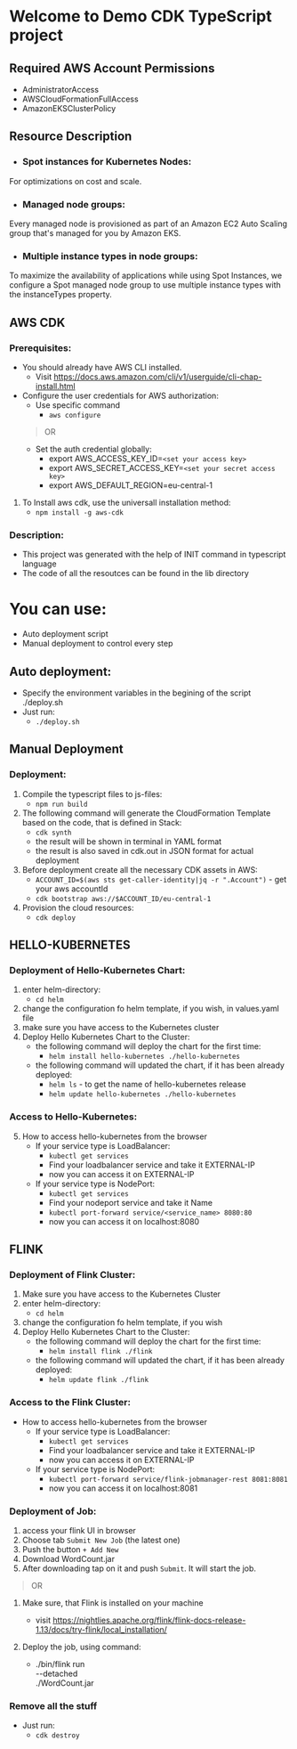 # Welcome to Demo CDK TypeScript project

## Required AWS Account Permissions
- AdministratorAccess
- AWSCloudFormationFullAccess
- AmazonEKSClusterPolicy


## Resource Description
- ### Spot instances for Kubernetes Nodes:
For optimizations on cost and scale.
- ### Managed node groups:
Every managed node is provisioned as part of an Amazon EC2 Auto Scaling group that's managed for you by Amazon EKS.
- ### Multiple instance types in node groups:
To maximize the availability of applications while using Spot Instances, we configure a Spot managed node group to use multiple instance types with the instanceTypes property.


## AWS CDK
### Prerequisites:
- You should already have AWS CLI installed.
  - Visit https://docs.aws.amazon.com/cli/v1/userguide/cli-chap-install.html
- Configure the user credentials for AWS authorization:
  - Use specific command
    - `aws configure`
  > OR
  - Set the auth credential globally:
    - export AWS_ACCESS_KEY_ID=`<set your access key>`
    - export AWS_SECRET_ACCESS_KEY=`<set your secret access key>`
    - export AWS_DEFAULT_REGION=eu-central-1
1. To Install aws cdk, use the universall installation method:
   - `npm install -g aws-cdk`
### Description:
- This project was generated with the help of INIT command in typescript language
- The code of all the resoutces can be found in the lib directory

# You can use:
- Auto deployment script
- Manual deployment to control every step

## Auto deployment:
- Specify the environment variables in the begining  of the script ./deploy.sh
- Just run:
  - `./deploy.sh`
## Manual Deployment
### Deployment:
1. Compile the typescript files to js-files:
   - `npm run build`
2. The following command will generate the CloudFormation Template based on the code, that is defined in Stack:
   - `cdk synth`
   - the result will be shown in terminal in YAML format
   - the result is also saved in cdk.out in JSON format for actual deployment
3. Before deployment create all the necessary CDK assets in AWS:
   - `ACCOUNT_ID=$(aws sts get-caller-identity|jq -r ".Account")` - get your aws accountId
   - `cdk bootstrap aws://$ACCOUNT_ID/eu-central-1`
4. Provision the cloud resources:
   - `cdk deploy`


## HELLO-KUBERNETES
### Deployment of Hello-Kubernetes Chart:
1. enter helm-directory:
   - `cd helm`
2. change the configuration fo helm template, if you wish, in values.yaml file
3. make sure you have access to the Kubernetes cluster
4. Deploy Hello Kubernetes Chart to the Cluster:
   - the following command will deploy the chart for the first time:
     - `helm install hello-kubernetes ./hello-kubernetes`
   - the following command will updated the chart, if it has been already deployed:
     - `helm ls` - to get the name of hello-kubernetes release
     - `helm update hello-kubernetes ./hello-kubernetes`
### Access to Hello-Kubernetes:
5. How to access hello-kubernetes from the browser
   - If your service type is LoadBalancer:
     - `kubectl get services`
     - Find your loadbalancer service and take it EXTERNAL-IP
     - now you can access it on EXTERNAL-IP
   - If your service type is NodePort:
     - `kubectl get services`
     - Find your nodeport service and take it Name
     - `kubectl port-forward service/<service_name> 8080:80`
     - now you can access it on localhost:8080


## FLINK
### Deployment of Flink Cluster: 
1. Make sure you have access to the Kubernetes Cluster
2. enter helm-directory:
   - `cd helm`
3. change the configuration fo helm template, if you wish
4. Deploy Hello Kubernetes Chart to the Cluster:
   - the following command will deploy the chart for the first time:
     - `helm install flink ./flink`
   - the following command will updated the chart, if it has been already deployed:
     - `helm update flink ./flink`
### Access to the Flink Cluster: 
- How to access hello-kubernetes from the browser
  - If your service type is LoadBalancer:
    - `kubectl get services`
    - Find your loadbalancer service and take it EXTERNAL-IP
    - now you can access it on EXTERNAL-IP
  - If your service type is NodePort:
    - `kubectl port-forward service/flink-jobmanager-rest 8081:8081`
    - now you can access it on localhost:8081

### Deployment of Job:

1. access your flink UI in browser
2. Choose tab `Submit New Job` (the latest one)
3. Push the button  `+ Add New`
4. Download WordCount.jar
5. After downloading tap on it and push `Submit`. It will start the job.

> OR

1. Make sure, that Flink is installed on your machine
   - visit https://nightlies.apache.org/flink/flink-docs-release-1.13/docs/try-flink/local_installation/

2. Deploy the job, using command:
   - ./bin/flink run \
      --detached \
      ./WordCount.jar


### Remove all the stuff
- Just run:
  - `cdk destroy`
